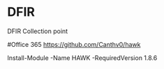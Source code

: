 # DFIR
DFIR Collection point

#Office 365
https://github.com/Canthv0/hawk

Install-Module -Name HAWK -RequiredVersion 1.8.6
